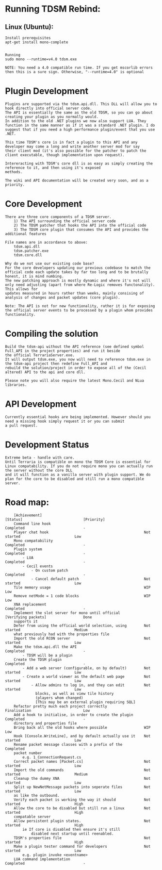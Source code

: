Running TDSM Rebind:
=============

Linux (Ubuntu):
-------------
	Install prerequisites
	apt-get install mono-complete


	Running
	sudo mono --runtime=v4.0 tdsm.exe

	NOTE: You need a 4.0 compatible run time. If you get mscorlib errors then this is a sure sign. Otherwise, "--runtime=4.0" is optional

	
Plugin Development
=============
	Plugins are supported via the tdsm.api.dll. This DLL will allow you to hook directly into official server code.
	The API is essentially the same as the old TDSM, so you can go about creating your plugin as you normally would.
	In addition to the old .NET plugins we now also support LUA. They function in the same manner as if it was a standard .NET plugin. I do suggest that if you need a high performance plugin/event that you use .NET.

	This time TDSM's core is in fact a plugin to this API and any developer may come a long and write another server mod for say
	their client mod (it's also possible for the patcher to patch the client executable, though implementation upon request).

	Intereracting with TDSM's core dll is as easy as simply creating the reference to it, and then using it's exposed 
	methods.

	The wiki and API documentation will be created very soon, and as a priority.

Core Development
=============
	There are three core components of a TDSM server.
		1) The API surrounding the official server code
		2) The TDSM patcher that hooks the API into the official code
		3) The TDSM core plugin that consumes the API and provides the additional features

	File names are in accordance to above:
		tdsm.api.dll
		tdsm.patcher.exe
		tdsm.core.dll

	Why do we not use our existing code base?
	For the core developers updating our previous codebase to match the official code each update takes by far too long and to be brutally honest, it is mind numbing.
	The new patching approach is mostly dynamic and where it's not will only need adjusting (apart from where Re-Logic removes functonality). This allows for 
	updates measured in hours rather than weeks, mainly consising of analysis of changes and packet updates (core plugin).

	Note: The API is not for new functionality, rather it is for exposing the official server events to be processed by a plugin whom provides functionality.

Compiling the solution
=============
	Build the tdsm-api without the API reference (see defined symbol Full_API in the project properties) and run it beside 
	the official TerrariaServer.exe.
	It will output tdsm.exe, you now will need to reference tdsm.exe in the tdsm-api project then redefine Full_API and
	rebuild the solution/project in order to expose all of the (Cecil altered) API to the api and core dll.

	Please note you will also require the latest Mono.Cecil and NLua libraries.

API Development
=============
	Currently essential hooks are being implemented. However should you need a missing hook simply request it or you can submit
	a pull request.

Development Status
=============
	Extreme beta - handle with care.
	Until Terraria is compatible on mono the TDSM Core is essential for Linux compatability. If you do not require mono you can actually run the server without the core DLL
	and it will function as a vanilla server with plugin support. We do plan for the core to be disabled and still run a mono compatible server.

Road map:
=============
		[Achievement]												[Status]							[Priority]
		Command line hook											Completed							-
		Player chat hook											Not started							Low
		Mono compatability											Completed							-
		Plugin system												Completed							-
			- LUA													Completed							-
			- Cecil events
				- On custom patch									Completed							-
				- Cancel default patch								Not started							Low
		Tile memory usage											WIP									Low
		Remove netMode = 1 code blocks								WIP									Low
		XNA replacement												Completed							-
		Implement the slot server for mono until official			[Verifying packets]					Done
		supports it
		Defer from using the official world selection, using		Not started							Medium
		what previously had with the properties file				
		Import the old RCON server									Not started							Low
		Make the tdsm.api.dll the API								Completed							-
			- TDSM will be a plugin
		Create the TDSM plugin										Completed							-
			- Add a web server (configurable, on by default)		Not started							Low
			- Create a world viewer as the default web page			Not started							Low
				- Allow admins to log in, and they can edit			Not started							Low
				  blocks, as well as view tile history
				  (players whom changed)
				  [This may be an external plugin requiring SQL]
		Refactor pretty much each project correctly					Finalisation						Low
		Add a hook to initialise, in order to create the plugin		Completed							-
		directory and properties file						
		Bring back all the old hooks where possible					WIP									Low
		Hook [Console.WriteLine], and by default actually use it	Not started							Low
		Rename packet message classes with a prefix of the			Completed							-
		packet number
			e.g. 1_ConnectionRequest.cs								
		Correct packet names [Packet.cs]							Not started							Low
		Import the old commands										Not started							Medium
		Cleanup the dummy XNA										Not started							Low
		Split up NewNetMessage packets into seperate files			Not started							Low
		as like the outbound.										
		Verify each packet is working the way it should				Not started							High
		Allow the core to be disabled but still run a linux			Not started							High
		compatable server
		Allow persistent plugin states.								Not started							High
			ie If core is disabled then ensure it's still
				disabled next startup until reenabled.
		TDSM's properties file										Not started							High
		Make a plugin tester command for developers					Not started							Low
			e.g. plugin invoke <eventname>
		LUA command implementation									Completed							-
